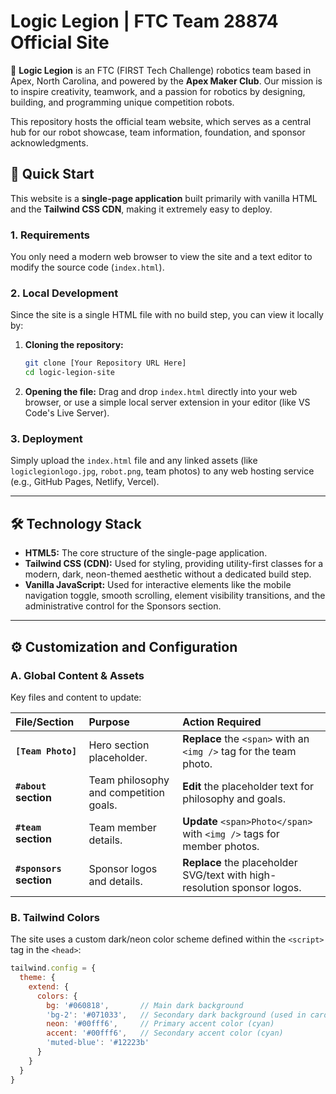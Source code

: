 # Logic Legion | FTC Team 28874 Official Site

🤖 **Logic Legion** is an FTC (FIRST Tech Challenge) robotics team based in Apex, North Carolina, and powered by the **Apex Maker Club**. Our mission is to inspire creativity, teamwork, and a passion for robotics by designing, building, and programming unique competition robots.

This repository hosts the official team website, which serves as a central hub for our robot showcase, team information, foundation, and sponsor acknowledgments.

## 🚀 Quick Start

This website is a **single-page application** built primarily with vanilla HTML and the **Tailwind CSS CDN**, making it extremely easy to deploy.

### 1. Requirements

You only need a modern web browser to view the site and a text editor to modify the source code (`index.html`).

### 2. Local Development

Since the site is a single HTML file with no build step, you can view it locally by:

1.  **Cloning the repository:**
    ```bash
    git clone [Your Repository URL Here]
    cd logic-legion-site
    ```
2.  **Opening the file:** Drag and drop `index.html` directly into your web browser, or use a simple local server extension in your editor (like VS Code's Live Server).

### 3. Deployment

Simply upload the `index.html` file and any linked assets (like `logiclegionlogo.jpg`, `robot.png`, team photos) to any web hosting service (e.g., GitHub Pages, Netlify, Vercel).

---

## 🛠️ Technology Stack

* **HTML5:** The core structure of the single-page application.
* **Tailwind CSS (CDN):** Used for styling, providing utility-first classes for a modern, dark, neon-themed aesthetic without a dedicated build step.
* **Vanilla JavaScript:** Used for interactive elements like the mobile navigation toggle, smooth scrolling, element visibility transitions, and the administrative control for the Sponsors section.

---

## ⚙️ Customization and Configuration

### A. Global Content & Assets

Key files and content to update:

| File/Section | Purpose | Action Required |
| :--- | :--- | :--- |
| **`[Team Photo]`** | Hero section placeholder. | **Replace** the `<span>` with an `<img />` tag for the team photo. |
| **`#about` section** | Team philosophy and competition goals. | **Edit** the placeholder text for philosophy and goals. |
| **`#team` section** | Team member details. | **Update** `<span>Photo</span>` with `<img />` tags for member photos. |
| **`#sponsors` section** | Sponsor logos and details. | **Replace** the placeholder SVG/text with high-resolution sponsor logos. |

### B. Tailwind Colors

The site uses a custom dark/neon color scheme defined within the `<script>` tag in the `<head>`:

```javascript
tailwind.config = {
  theme: {
    extend: {
      colors: {
        bg: '#060818',       // Main dark background
        'bg-2': '#071033',   // Secondary dark background (used in cards/sections)
        neon: '#00fff6',     // Primary accent color (cyan)
        accent: '#00fff6',   // Secondary accent color (cyan)
        'muted-blue': '#12223b'
      }
    }
  }
}